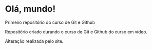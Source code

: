 # Olá, mundo!
 Primeiro repositório do curso de Git e Github

Repositório criado durando o curso de Git e Github do curso em vídeo.

Alteração realizada pelo site.
